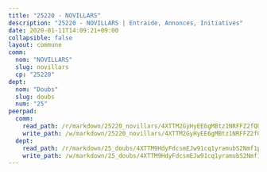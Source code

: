 ```yaml
---
title: "25220 - NOVILLARS"
description: "25220 - NOVILLARS | Entraide, Annonces, Initiatives"
date: 2020-01-11T14:09:21+09:00
collapsible: false
layout: commune
comm:
  nom: "NOVILLARS"
  slug: novillars
  cp: "25220"
dept:
  nom: "Doubs"
  slug: doubs
  num: "25"
peerpad:
  comm:
    read_path: /r/markdown/25220_novillars/4XTTM2GyHyEE6gMBtz1NRFFZ2fQUSsQkcSi5JKWG9TgkFYFfk
    write_path: /w/markdown/25220_novillars/4XTTM2GyHyEE6gMBtz1NRFFZ2fQUSsQkcSi5JKWG9TgkFYFfk-K3TgUs7rqjjpczq84pEeJrKVuodX96ywoLe4uLkbJbbSWd9m5D7U517GojE1Pq8cE75vhe92nsd5VAr6UvCYjXMioR6MdK3fuoTZm8vbshErHBYwMqe3u1Ap2vdvPqxKXm7rtqVx
  dept:
    read_path: /r/markdown/25_doubs/4XTTM9HdyFdcsmEJw91cq1yramubS2Nmf1ps2s84xcMxY74Zv
    write_path: /w/markdown/25_doubs/4XTTM9HdyFdcsmEJw91cq1yramubS2Nmf1ps2s84xcMxY74Zv-K3TgURza6A4QY75MscA2g52nUX9tjMQaHW9mgBSgyRKNNp3M6gkaXA9iDDtpbSx22mTSZbQLYS1izbwsznz8e9u5BERCmGKxZ379xV2nAaDe1bGyxrjytc7G1EcbGtknRFYQ1Lxp
---
```



